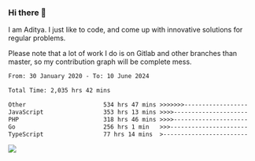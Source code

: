 ### Hi there 👋

I am Aditya. I just like to code, and come up with innovative solutions for regular problems.

Please note that a lot of work I do is on Gitlab and other branches than master, so my contribution graph will be complete mess.

<!--START_SECTION:waka-->

```txt
From: 30 January 2020 - To: 10 June 2024

Total Time: 2,035 hrs 42 mins

Other                      534 hrs 47 mins >>>>>>>------------------   26.27 %
JavaScript                 353 hrs 13 mins >>>>---------------------   17.35 %
PHP                        318 hrs 46 mins >>>>---------------------   15.66 %
Go                         256 hrs 1 min   >>>----------------------   12.58 %
TypeScript                 77 hrs 14 mins  >------------------------   03.79 %
```

<!--END_SECTION:waka-->

![](https://komarev.com/ghpvc/?username=BrainBuzzer)

